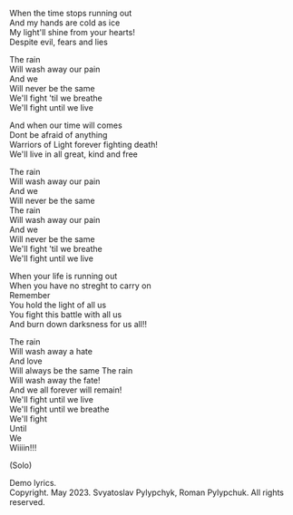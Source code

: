 When the time stops running out  
And my hands are cold as ice  
My light'll shine from your hearts!  
Despite evil, fears and lies  

The rain  
Will wash away our pain  
And we  
Will never be the same  
We'll fight 'til we breathe  
We'll fight until we live  

And when our time will comes   
Dont be afraid of anything  
Warriors of Light forever fighting death!  
We'll live in all great, kind and free   

The rain  
Will wash away our pain  
And we  
Will never be the same  
The rain  
Will wash away our pain  
And we  
Will never be the same  
We'll fight 'til we breathe  
We'll fight until we live  

When your life is running out  
When you have no streght to carry on  
Remember  
You hold the light of all us  
You fight this battle with all us  
And burn down darksness for us all!!  

The rain  
Will wash away a hate  
And love  
Will always be the same
The rain  
Will wash away the fate!  
And we all forever will remain!  
We'll fight until we live  
We'll fight until we breathe  
We'll fight  
Until  
We  
Wiiiin!!!  

(Solo)  

Demo lyrics.  
Copyright. May 2023. Svyatoslav Pylypchyk, Roman Pylypchuk. All rights reserved.




























